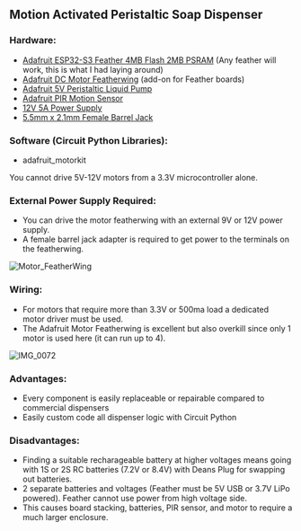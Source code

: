 ## Motion Activated Peristaltic Soap Dispenser

### Hardware:
- [Adafruit ESP32-S3 Feather 4MB Flash 2MB PSRAM](https://www.adafruit.com/product/5477) (Any feather will work, this is what I had laying around)
- [Adafruit DC Motor Featherwing](https://www.adafruit.com/product/2927) (add-on for Feather boards)
- [Adafruit 5V Peristaltic Liquid Pump](https://www.adafruit.com/product/3910)
- [Adafruit PIR Motion Sensor](https://www.adafruit.com/product/189)
- [12V 5A Power Supply](https://www.adafruit.com/product/352)
- [5.5mm x 2.1mm Female Barrel Jack](https://www.amazon.com/UltraPoE-Connector-%EF%BC%8C10pcs-Security-Monitoring/dp/B09XQZ5L6G)

### Software (Circuit Python Libraries):
- adafruit_motorkit

You cannot drive 5V-12V motors from a 3.3V microcontroller alone.

### External Power Supply Required:
- You can drive the motor featherwing with an external 9V or 12V power supply.
- A female barrel jack adapter is required to get power to the terminals on the featherwing.

![Motor_FeatherWing](https://github.com/user-attachments/assets/c5faf3c9-ce86-4347-8d9f-8b8e53042343)

### Wiring:
- For motors that require more than 3.3V or 500ma load a dedicated motor driver must be used.
- The Adafruit Motor Featherwing is excellent but also overkill since only 1 motor is used here (it can run up to 4).

![IMG_0072](https://github.com/user-attachments/assets/28b96c72-c33c-4c0f-b874-d79c48edd41e)

### Advantages:
- Every component is easily replaceable or repairable compared to commercial dispensers
- Easily custom code all dispenser logic with Circuit Python

### Disadvantages:
- Finding a suitable recharageable battery at higher voltages means going with 1S or 2S RC batteries (7.2V or 8.4V) with Deans Plug for swapping out batteries.
- 2 separate batteries and voltages (Feather must be 5V USB or 3.7V LiPo powered). Feather cannot use power from high voltage side.
- This causes board stacking, batteries, PIR sensor, and motor to require a much larger enclosure.
